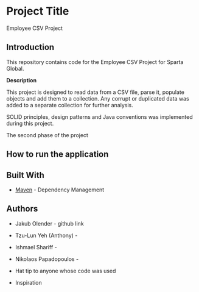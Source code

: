 # Project Title

Employee CSV Project

## Introduction

This repository contains code for the Employee CSV Project for Sparta Global.

**Description**

This project is designed to read data from a CSV file, parse it, populate objects and add them to a collection. Any corrupt or duplicated data was added to a separate collection for further analysis.

SOLID principles, design patterns and Java conventions was implemented during this project.

The second phase of the project




## How to run the application










## Built With
* [Maven](https://maven.apache.org/) - Dependency Management

## Authors

- Jakub Olender - github link

- Tzu-Lun Yeh (Anthony) - 

- Ishmael Shariff - 

- Nikolaos Papadopoulos - 

- Hat tip to anyone whose code was used
- Inspiration
